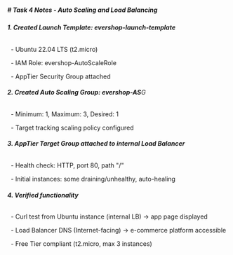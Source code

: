 ##### **# Task 4 Notes - Auto Scaling and Load Balancing**



###### **1. Created Launch Template: evershop-launch-template**

&nbsp;  - Ubuntu 22.04 LTS (t2.micro)

&nbsp;  - IAM Role: evershop-AutoScaleRole

&nbsp;  - AppTier Security Group attached



###### **2. Created Auto Scaling Group: evershop-AS**G

&nbsp;  - Minimum: 1, Maximum: 3, Desired: 1

&nbsp;  - Target tracking scaling policy configured



###### **3. AppTier Target Group attached to internal Load Balancer**

&nbsp;  - Health check: HTTP, port 80, path "/"

&nbsp;  - Initial instances: some draining/unhealthy, auto-healing



###### **4. Verified functionality**

&nbsp;  - Curl test from Ubuntu instance (internal LB) → app page displayed

&nbsp;  - Load Balancer DNS (Internet-facing) → e-commerce platform accessible

&nbsp;  - Free Tier compliant (t2.micro, max 3 instances)



